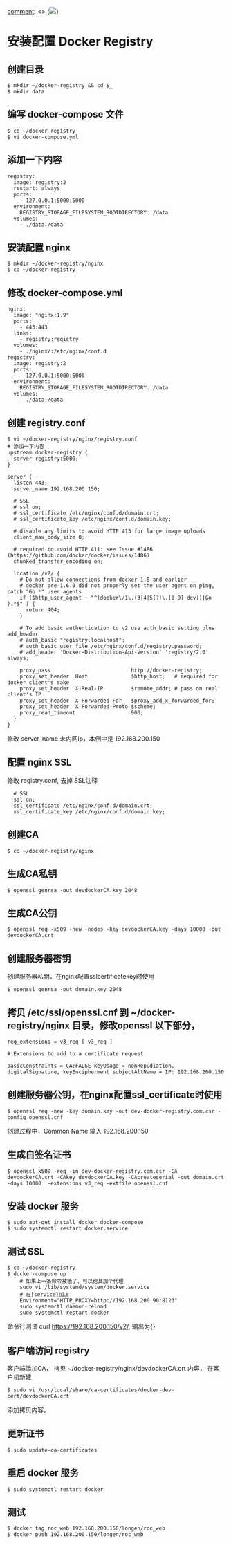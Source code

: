 [comment]: <> (![](https://codefresh.io/wp-content/uploads/2016/12/compose_swarm.png))
# 安装配置 Docker Registry

## 创建目录

    
    
    $ mkdir ~/docker-registry && cd $_
    $ mkdir data
    

## 编写 docker-compose 文件

    
    
    $ cd ~/docker-registry
    $ vi docker-compose.yml
    

## 添加一下内容

    
    
    registry:
      image: registry:2
      restart: always
      ports:
        - 127.0.0.1:5000:5000
      environment:
        REGISTRY_STORAGE_FILESYSTEM_ROOTDIRECTORY: /data
      volumes:
        - ./data:/data
    

## 安装配置 nginx

    
    
    $ mkdir ~/docker-registry/nginx
    $ cd ~/docker-registry
    

## 修改 docker-compose.yml

    
    
    nginx:
      image: "nginx:1.9"
      ports:
        - 443:443
      links:
        - registry:registry
      volumes:
        - ./nginx/:/etc/nginx/conf.d
    registry:
      image: registry:2
      ports:
        - 127.0.0.1:5000:5000
      environment:
        REGISTRY_STORAGE_FILESYSTEM_ROOTDIRECTORY: /data
      volumes:
        - ./data:/data
    

## 创建 registry.conf

    
    
    $ vi ~/docker-registry/nginx/registry.conf
    # 添加一下内容
    upstream docker-registry {
      server registry:5000;
    }
    
    server {
      listen 443;
      server_name 192.168.200.150;
    
      # SSL
      # ssl on;
      # ssl_certificate /etc/nginx/conf.d/domain.crt;
      # ssl_certificate_key /etc/nginx/conf.d/domain.key;
    
      # disable any limits to avoid HTTP 413 for large image uploads
      client_max_body_size 0;
    
      # required to avoid HTTP 411: see Issue #1486 (https://github.com/docker/docker/issues/1486)
      chunked_transfer_encoding on;
    
      location /v2/ {
        # Do not allow connections from docker 1.5 and earlier
        # docker pre-1.6.0 did not properly set the user agent on ping, catch "Go *" user agents
        if ($http_user_agent ~ "^(docker\/1\.(3|4|5(?!\.[0-9]-dev))|Go ).*$" ) {
          return 404;
        }
    
        # To add basic authentication to v2 use auth_basic setting plus add_header
        # auth_basic "registry.localhost";
        # auth_basic_user_file /etc/nginx/conf.d/registry.password;
        # add_header 'Docker-Distribution-Api-Version' 'registry/2.0' always;
    
        proxy_pass                          http://docker-registry;
        proxy_set_header  Host              $http_host;   # required for docker client's sake
        proxy_set_header  X-Real-IP         $remote_addr; # pass on real client's IP
        proxy_set_header  X-Forwarded-For   $proxy_add_x_forwarded_for;
        proxy_set_header  X-Forwarded-Proto $scheme;
        proxy_read_timeout                  900;
      }
    }
    

修改 server_name 未内网ip，本例中是 192.168.200.150

## 配置 nginx SSL

修改 registry.conf, 去掉 SSL注释

    
    
      # SSL
      ssl on;
      ssl_certificate /etc/nginx/conf.d/domain.crt;
      ssl_certificate_key /etc/nginx/conf.d/domain.key;


## 创建CA
    

    $ cd ~/docker-registry/nginx

    
    
## 生成CA私钥
    

    $ openssl genrsa -out devdockerCA.key 2048

    
    
## 生成CA公钥
    

    $ openssl req -x509 -new -nodes -key devdockerCA.key -days 10000 -out devdockerCA.crt

    
    
## 创建服务器密钥
创建服务器私钥，在nginx配置sslcertificatekey时使用
    

    $ openssl genrsa -out domain.key 2048

    
    
## 拷贝 /etc/ssl/openssl.cnf 到 ~/docker-registry/nginx 目录，修改openssl 以下部分，
    

    req_extensions = v3_req [ v3_req ]

    # Extensions to add to a certificate request

    basicConstraints = CA:FALSE keyUsage = nonRepudiation, digitalSignature, keyEncipherment subjectAltName = IP: 192.168.200.150

    
    
## 创建服务器公钥，在nginx配置ssl_certificate时使用
    

    $ openssl req -new -key domain.key -out dev-docker-registry.com.csr -config openssl.cnf 

创建过程中，Common Name 输入 192.168.200.150

## 生成自签名证书

    
    
    $ openssl x509 -req -in dev-docker-registry.com.csr -CA devdockerCA.crt -CAkey devdockerCA.key -CAcreateserial -out domain.crt -days 10000  -extensions v3_req -extfile openssl.cnf
    

## 安装 docker 服务

    
    
    $ sudo apt-get install docker docker-compose
    $ sudo systemctl restart docker.service
    

## 测试 SSL

    
    
    $ cd ~/docker-registry
    $ docker-compose up
        # 如果上一条命令被墙了，可以给其加个代理
        sudo vi /lib/systemd/system/docker.service
        # 在[service]加上
        Environment="HTTP_PROXY=http://192.168.200.90:8123"
        sudo systemctl daemon-reload
        sudo systemctl restart docker
    

命令行测试 curl https://192.168.200.150/v2/, 输出为{}

## 客户端访问 registry

客户端添加CA， 拷贝 ~/docker-registry/nginx/devdockerCA.crt 内容， 在客户机新建

    
    
    $ sudo vi /usr/local/share/ca-certificates/docker-dev-cert/devdockerCA.crt
    

添加拷贝内容。

## 更新证书

    
    
    $ sudo update-ca-certificates
    

## 重启 docker 服务

    
    
    $ sudo systemctl restart docker
    

## 测试

    
    
    $ docker tag roc_web 192.168.200.150/longen/roc_web
    $ docker push 192.168.200.150/longen/roc_web
    


[comment]: <tags> (docker,repository)
[comment]: <description> (docker私有仓库配置方法)
[comment]: <title> (安装配置 Docker Registry)
[comment]: <author> (夏洛之枫)